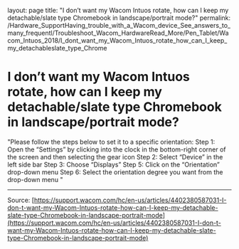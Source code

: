 layout: page
title: "I don’t want my Wacom Intuos rotate, how can I keep my detachable/slate type Chromebook in landscape/portrait mode?"
permalink: /Hardware_SupportHaving_trouble_with_a_Wacom_device_See_answers_to_many_frequentl/Troubleshoot_Wacom_HardwareRead_More/Pen_Tablet/Wacom_Intuos_2018/I_dont_want_my_Wacom_Intuos_rotate_how_can_I_keep_my_detachableslate_type_Chrome

# I don’t want my Wacom Intuos rotate, how can I keep my detachable/slate type Chromebook in landscape/portrait mode?

"Please follow the steps below to set it to a specific orientation:
Step 1: Open the “Settings” by clicking into the clock in the bottom-right corner of the screen and then selecting the gear icon 
Step 2: Select “Device” in the left side bar
Step 3: Choose “Displays”
Step 5: Click on the “Orientation” drop-down menu 
Step 6: Select the orientation degree you want from the drop-down menu "

---
Source: [https://support.wacom.com/hc/en-us/articles/4402380587031-I-don-t-want-my-Wacom-Intuos-rotate-how-can-I-keep-my-detachable-slate-type-Chromebook-in-landscape-portrait-mode](https://support.wacom.com/hc/en-us/articles/4402380587031-I-don-t-want-my-Wacom-Intuos-rotate-how-can-I-keep-my-detachable-slate-type-Chromebook-in-landscape-portrait-mode)
